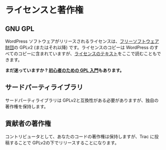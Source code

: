 <!--
# Licensing &amp; Copyright
-->

# ライセンスと著作権

## GNU GPL

<!--
The license under which the WordPress software is released is the GPLv2 (or later) from the [Free Software Foundation](http://www.fsf.org/). A copy of the license is included with every copy of WordPress, but you can also read [the text of the license](https://wordpress.org/about/gpl/) here.
-->

WordPress ソフトウェアがリリースされるライセンスは、[フリーソフトウェア財団](http://www.fsf.org/)の GPLv2 (またはそれ以降) です。ライセンスのコピーは WordPress のすべてのコピーに含まれていますが、[ライセンスのテキスト](https://wordpress.org/about/gpl/)をここで読むこともできます。

<!--
*Still lost? We have a [beginner’s GPL primer](https://make.wordpress.org/community/handbook/wordcamp-organizer/planning-details/gpl-primer/), too.*
-->

**まだ迷っていますか ? [初心者のための GPL 入門](https://make.wordpress.org/community/handbook/wordcamp-organizer/planning-details/gpl-primer/)もあります。**

<!--
## Third Party Libraries
-->

## サードパーティライブラリ

<!--
Third-Party libraries must be GPLv2 compatible, but retain their own copyright.
-->

サードパーティライブラリは GPLv2と互換性がある必要がありますが、独自の著作権を保持します。

<!--
## Contributor Copyright
-->

## 貢献者の著作権

<!--
As a contributor, you retain the copyright to your code, however by submitting it to Trac you are releasing it under the GPLv2.
-->

コントリビュータとして、あなたのコードの著作権は保持しますが、Trac に投稿することで GPLv2の下でリリースすることになります。
